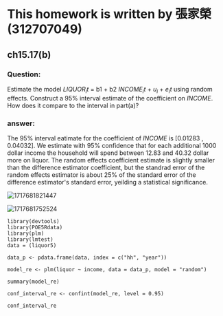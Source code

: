# This homework is written by 張家榮 (312707049)

## ch15.17(b)
### **Question:**
Estimate the model $LIQUOR_it$ = b1 + b2 $INCOME_it$ + $u_i$ + $e_it$ using random effects. 
Construct a 95% interval estimate of the coefficient on $INCOME$.
How does it compare to the interval in part(a)?

### **answer:**
The 95% interval eatimate for the coefficient of $INCOME$ is [0.01283 , 0.04032].
We estimate with 95% confidence that for each additional 1000 dollar income the household will spend between 12.83 and 40.32 dollar more on liquor. 
The random effects coefficient estimate is slightly smaller than the difference estimator coefficient, but the standrad error of the random effects
estimator is about 25% of the standard error of the difference estimator's standard error, yeilding a statistical significance.

![1717681821447](https://github.com/HWTeng-Course/202402-Financial-Econometrics/assets/161788384/1e4c1c27-6ae3-46d0-818b-b463c50ac8eb)

![1717681752524](https://github.com/HWTeng-Course/202402-Financial-Econometrics/assets/161788384/40755de8-b46f-4047-afc2-9fdc165bb5a1)


```{r setup, include=FALSE}
library(devtools)
library(POE5Rdata)
library(plm)
library(lmtest)
data = (liquor5)

data_p <- pdata.frame(data, index = c("hh", "year"))

model_re <- plm(liquor ~ income, data = data_p, model = "random")

summary(model_re)

conf_interval_re <- confint(model_re, level = 0.95)

conf_interval_re
```
